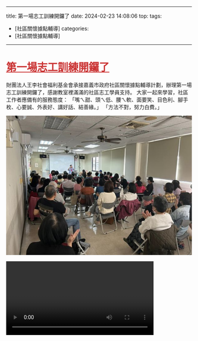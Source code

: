 ---
title: 第一場志工訓練開鑼了 
date: 2024-02-23 14:08:06
top: 
tags:
- [社區關懷據點輔導]
categories:
- [社區關懷據點輔導]
---------------------------------------------
# **<a href="#" style="color: #ca3333;">第一場志工訓練開鑼了</a>**
 財團法人王李社會福利基金會承接嘉義市政府社區關懷據點輔導計劃，辦理第一場志工訓練開鑼了，感謝教室裡滿滿的社區志工學員支持。 
 大家一起來學習，社區工作者應備有的服務態度： 
 「嘴ㄟ甜、頭ㄟ低、腰ㄟ軟、面要笑、目色利、腳手枚、心要誠、外表好、講好話、結善緣。」 
 「方法不對，努力白費。」 
<!--more-->

![images](../images/20241031141332805.jpg)

<video width="400" controls>
  <source src="../../../../video/WangLeeTraining.mp4" type="video/mp4">
</video>
